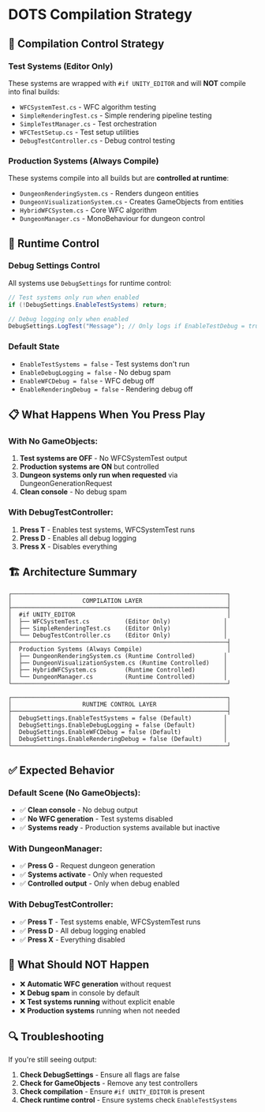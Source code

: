 # DOTS Compilation Strategy

## 🎯 **Compilation Control Strategy**

### **Test Systems (Editor Only)**
These systems are wrapped with `#if UNITY_EDITOR` and will **NOT** compile into final builds:

- `WFCSystemTest.cs` - WFC algorithm testing
- `SimpleRenderingTest.cs` - Simple rendering pipeline testing
- `SimpleTestManager.cs` - Test orchestration
- `WFCTestSetup.cs` - Test setup utilities
- `DebugTestController.cs` - Debug control testing

### **Production Systems (Always Compile)**
These systems compile into all builds but are **controlled at runtime**:

- `DungeonRenderingSystem.cs` - Renders dungeon entities
- `DungeonVisualizationSystem.cs` - Creates GameObjects from entities
- `HybridWFCSystem.cs` - Core WFC algorithm
- `DungeonManager.cs` - MonoBehaviour for dungeon control

## 🔧 **Runtime Control**

### **Debug Settings Control**
All systems use `DebugSettings` for runtime control:

```csharp
// Test systems only run when enabled
if (!DebugSettings.EnableTestSystems) return;

// Debug logging only when enabled
DebugSettings.LogTest("Message"); // Only logs if EnableTestDebug = true
```

### **Default State**
- `EnableTestSystems = false` - Test systems don't run
- `EnableDebugLogging = false` - No debug spam
- `EnableWFCDebug = false` - WFC debug off
- `EnableRenderingDebug = false` - Rendering debug off

## 📋 **What Happens When You Press Play**

### **With No GameObjects:**
1. **Test systems are OFF** - No WFCSystemTest output
2. **Production systems are ON** but controlled
3. **Dungeon systems only run when requested** via DungeonGenerationRequest
4. **Clean console** - No debug spam

### **With DebugTestController:**
1. **Press T** - Enables test systems, WFCSystemTest runs
2. **Press D** - Enables all debug logging
3. **Press X** - Disables everything

## 🏗️ **Architecture Summary**

```
┌─────────────────────────────────────────────────────────────┐
│                    COMPILATION LAYER                        │
├─────────────────────────────────────────────────────────────┤
│  #if UNITY_EDITOR                                           │
│  ├── WFCSystemTest.cs          (Editor Only)               │
│  ├── SimpleRenderingTest.cs    (Editor Only)               │
│  └── DebugTestController.cs    (Editor Only)               │
├─────────────────────────────────────────────────────────────┤
│  Production Systems (Always Compile)                        │
│  ├── DungeonRenderingSystem.cs (Runtime Controlled)        │
│  ├── DungeonVisualizationSystem.cs (Runtime Controlled)    │
│  ├── HybridWFCSystem.cs        (Runtime Controlled)        │
│  └── DungeonManager.cs         (Runtime Controlled)        │
└─────────────────────────────────────────────────────────────┘

┌─────────────────────────────────────────────────────────────┐
│                    RUNTIME CONTROL LAYER                    │
├─────────────────────────────────────────────────────────────┤
│  DebugSettings.EnableTestSystems = false (Default)         │
│  DebugSettings.EnableDebugLogging = false (Default)        │
│  DebugSettings.EnableWFCDebug = false (Default)            │
│  DebugSettings.EnableRenderingDebug = false (Default)      │
└─────────────────────────────────────────────────────────────┘
```

## ✅ **Expected Behavior**

### **Default Scene (No GameObjects):**
- ✅ **Clean console** - No debug output
- ✅ **No WFC generation** - Test systems disabled
- ✅ **Systems ready** - Production systems available but inactive

### **With DungeonManager:**
- ✅ **Press G** - Request dungeon generation
- ✅ **Systems activate** - Only when requested
- ✅ **Controlled output** - Only when debug enabled

### **With DebugTestController:**
- ✅ **Press T** - Test systems enable, WFCSystemTest runs
- ✅ **Press D** - All debug logging enabled
- ✅ **Press X** - Everything disabled

## 🚫 **What Should NOT Happen**

- ❌ **Automatic WFC generation** without request
- ❌ **Debug spam** in console by default
- ❌ **Test systems running** without explicit enable
- ❌ **Production systems** running when not needed

## 🔍 **Troubleshooting**

If you're still seeing output:

1. **Check DebugSettings** - Ensure all flags are false
2. **Check for GameObjects** - Remove any test controllers
3. **Check compilation** - Ensure `#if UNITY_EDITOR` is present
4. **Check runtime control** - Ensure systems check `EnableTestSystems` 